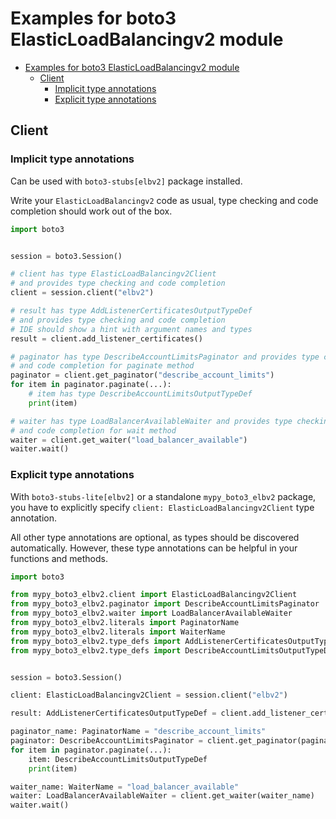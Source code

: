 <a id="examples-for-boto3-elasticloadbalancingv2-module"></a>

# Examples for boto3 ElasticLoadBalancingv2 module

- [Examples for boto3 ElasticLoadBalancingv2 module](#examples-for-boto3-elasticloadbalancingv2-module)
  - [Client](#client)
    - [Implicit type annotations](#implicit-type-annotations)
    - [Explicit type annotations](#explicit-type-annotations)

<a id="client"></a>

## Client

<a id="implicit-type-annotations"></a>

### Implicit type annotations

Can be used with `boto3-stubs[elbv2]` package installed.

Write your `ElasticLoadBalancingv2` code as usual, type checking and code
completion should work out of the box.

```python
import boto3


session = boto3.Session()

# client has type ElasticLoadBalancingv2Client
# and provides type checking and code completion
client = session.client("elbv2")

# result has type AddListenerCertificatesOutputTypeDef
# and provides type checking and code completion
# IDE should show a hint with argument names and types
result = client.add_listener_certificates()

# paginator has type DescribeAccountLimitsPaginator and provides type checking
# and code completion for paginate method
paginator = client.get_paginator("describe_account_limits")
for item in paginator.paginate(...):
    # item has type DescribeAccountLimitsOutputTypeDef
    print(item)

# waiter has type LoadBalancerAvailableWaiter and provides type checking
# and code completion for wait method
waiter = client.get_waiter("load_balancer_available")
waiter.wait()
```

<a id="explicit-type-annotations"></a>

### Explicit type annotations

With `boto3-stubs-lite[elbv2]` or a standalone `mypy_boto3_elbv2` package, you
have to explicitly specify `client: ElasticLoadBalancingv2Client` type
annotation.

All other type annotations are optional, as types should be discovered
automatically. However, these type annotations can be helpful in your functions
and methods.

```python
import boto3

from mypy_boto3_elbv2.client import ElasticLoadBalancingv2Client
from mypy_boto3_elbv2.paginator import DescribeAccountLimitsPaginator
from mypy_boto3_elbv2.waiter import LoadBalancerAvailableWaiter
from mypy_boto3_elbv2.literals import PaginatorName
from mypy_boto3_elbv2.literals import WaiterName
from mypy_boto3_elbv2.type_defs import AddListenerCertificatesOutputTypeDef
from mypy_boto3_elbv2.type_defs import DescribeAccountLimitsOutputTypeDef


session = boto3.Session()

client: ElasticLoadBalancingv2Client = session.client("elbv2")

result: AddListenerCertificatesOutputTypeDef = client.add_listener_certificates()

paginator_name: PaginatorName = "describe_account_limits"
paginator: DescribeAccountLimitsPaginator = client.get_paginator(paginator_name)
for item in paginator.paginate(...):
    item: DescribeAccountLimitsOutputTypeDef
    print(item)

waiter_name: WaiterName = "load_balancer_available"
waiter: LoadBalancerAvailableWaiter = client.get_waiter(waiter_name)
waiter.wait()
```
